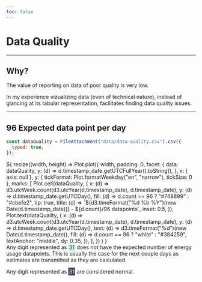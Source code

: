 ```yaml
---
toc: false
---
```


# Data Quality

---

## Why?

The value of reporting on data of poor quality is very low.

In my experience vizualizing data (even of technical nature), instead of glancing at its tabular representation, facilitates finding data quality issues.

---

## 96 Expected data point per day

```js
const dataQuality = FileAttachment("data/data-quality.csv").csv({
  typed: true,
});
```

<div class="grid grid-cols-1" style="grid-auto-rows: 504px;">
  <div class="card">
    ${
      resize((width, height) =>
        Plot.plot({
          width,
          padding: 0,
          facet: {
            data: dataQuality,
            y: (d) => d.timestamp_date.getUTCFullYear().toString(),
          },
          x: { axis: null },
          y: { tickFormat: Plot.formatWeekday("en", "narrow"), tickSize: 0 },
          marks: [
            Plot.cell(dataQuality, {
              x: (d) => d3.utcWeek.count(d3.utcYear(d.timestamp_date), d.timestamp_date),
              y: (d) => d.timestamp_date.getUTCDay(),
              fill: (d) => d.count == 96 ? "#748899" : "#cbefe2",
              tip: true,
              title: (d) => `${d3.timeFormat("%d %b %Y")(new Date(d.timestamp_date))} - ${d.count}/96 datapoints`,
              inset: 0.5,
            }),
            Plot.text(dataQuality, {
              x: (d) => d3.utcWeek.count(d3.utcYear(d.timestamp_date), d.timestamp_date),
              y: (d) => d.timestamp_date.getUTCDay(),
              text: (d) => d3.timeFormat("%d")(new Date(d.timestamp_date)),
              fill: (d) => d.count == 96 ? "white" : "#384259",
              textAnchor: "middle",
              dy: 0.35,
            }),
          ],
        })
      )
    }
  </div>
</div>
<div class="note">
Any digit represented as <span style="background: #cbefe2; color: #384259; padding: 2px;">31</span> does not have the expected number of energy usage datapoints. This is usually the case for the next couple days as estimates are transmitted as they are calculated.

Any digit represented as <span style="background: #384259; color: white; padding: 2px;">31</span> are considered normal.
</div>
